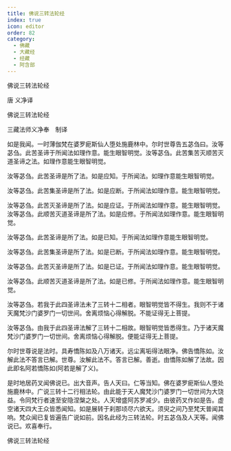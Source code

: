 ```yaml
---
title: 佛说三转法轮经
index: true
icon: editor
order: 82
category:
  - 佛藏
  - 大藏经
  - 经藏
  - 阿含部
---
```


  佛说三转法轮经  

唐 义净译  

佛说三转法轮经  

三藏法师义净奉　制译  

如是我闻。一时薄伽梵在婆罗痆斯仙人堕处施鹿林中。尔时世尊告五苾刍曰。汝等苾刍。此苦圣谛于所闻法如理作意。能生眼智明觉。汝等苾刍。此苦集苦灭顺苦灭道圣谛之法。如理作意能生眼智明觉。  

汝等苾刍。此苦圣谛是所了法。如是应知。于所闻法。如理作意能生眼智明觉。  

汝等苾刍。此苦集圣谛是所了法。如是应断。于所闻法如理作意。能生眼智明觉。  

汝等苾刍。此苦灭圣谛是所了法。如是应证。于所闻法如理作意。能生眼智明觉。汝等苾刍。此顺苦灭道圣谛是所了法。如是应修。于所闻法如理作意。能生眼智明觉。  

汝等苾刍。此苦圣谛是所了法。如是已知。于所闻法如理作意能生眼智明觉。  

汝等苾刍。此苦集圣谛是所了法。如是已断。于所闻法如理作意。能生眼智明觉。  

汝等苾刍。此苦灭圣谛是所了法。如是已证。于所闻法如理作意。能生眼智明觉。  

汝等苾刍。此顺苦灭道圣谛是所了法。如是已修。于所闻法如理作意。能生眼智明觉。  

汝等苾刍。若我于此四圣谛法未了三转十二相者。眼智明觉皆不得生。我则不于诸天魔梵沙门婆罗门一切世间。舍离烦恼心得解脱。不能证得无上菩提。  

汝等苾刍。由我于此四圣谛法解了三转十二相故。眼智明觉皆悉得生。乃于诸天魔梵沙门婆罗门一切世间。舍离烦恼心得解脱。便能证得无上菩提。  

尔时世尊说是法时。具寿憍陈如及八万诸天。远尘离垢得法眼净。佛告憍陈如。汝解此法不答言已解。世尊。汝解此法不。答言已解。善逝。由憍陈如解了法故。因此即名阿若憍陈如(阿若是解了义)。  

是时地居药叉闻佛说已。出大音声。告人天曰。仁等当知。佛在婆罗痆斯仙人堕处施鹿林中。广说三转十二行相法轮。由此能于天人魔梵沙门婆罗门一切世间为大饶益。令同梵行者速至安隐涅槃之处。人天增盛阿苏罗减少。由彼药叉作如是告。虚空诸天四大王众皆悉闻知。如是展转于刹那顷尽六欲天。须臾之间乃至梵天普闻其响。梵众闻已复皆遍告广说如前。因名此经为三转法轮。时五苾刍及人天等。闻佛说已。欢喜奉行。  

佛说三转法轮经  
